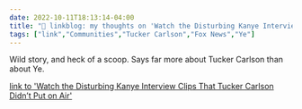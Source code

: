 ```yaml
---
date: 2022-10-11T18:13:14-04:00
title: "🔗 linkblog: my thoughts on 'Watch the Disturbing Kanye Interview Clips That Tucker Carlson Didn’t Put on Air'"
tags: ["link","Communities","Tucker Carlson","Fox News","Ye"]
---
```

Wild story, and heck of a scoop. Says far more about Tucker Carlson than about Ye.
 

[link to 'Watch the Disturbing Kanye Interview Clips That Tucker Carlson Didn’t Put on Air'](https://www.vice.com/en/article/3ad77y/kanye-west-tucker-carlson-leaked-footage-antisemitism-fake-children)
